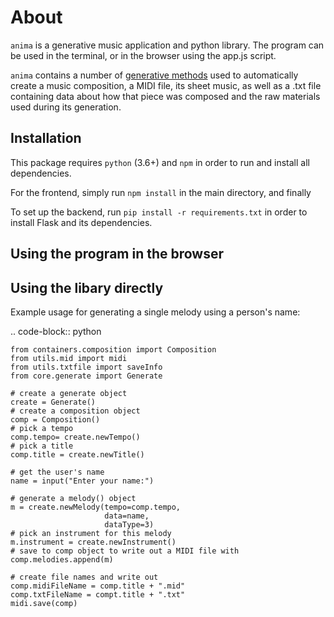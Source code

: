 # About
`anima` is a generative music application and python library. The program can be used in the terminal, or in the browser
using the app.js script. 

`anima` contains a number of [generative methods](https://en.wikipedia.org/wiki/Generative_music) used to automatically create a music composition, a MIDI file, its sheet music, as well as a .txt file containing data about how that piece was composed and the raw materials used during its generation. 

## Installation

This package requires `python` (3.6+) and `npm` in order to run and install all dependencies.

For the frontend, simply run `npm install` in the main directory, and finally

To set up the backend, run `pip install -r requirements.txt` in order to install Flask and its dependencies.
## Using the program in the browser

## Using the libary directly

Example usage for generating a single melody using a person's name:

.. code-block:: python
    
    from containers.composition import Composition
    from utils.mid import midi
    from utils.txtfile import saveInfo
    from core.generate import Generate

    # create a generate object
    create = Generate()
    # create a composition object
    comp = Composition()
    # pick a tempo
    comp.tempo= create.newTempo()
    # pick a title
    comp.title = create.newTitle()
    
    # get the user's name
    name = input("Enter your name:")

    # generate a melody() object
    m = create.newMelody(tempo=comp.tempo, 
                         data=name, 
                         dataType=3)
    # pick an instrument for this melody
    m.instrument = create.newInstrument()
    # save to comp object to write out a MIDI file with
    comp.melodies.append(m)

    # create file names and write out
    comp.midiFileName = comp.title + ".mid"
    comp.txtFileName = compt.title + ".txt"
    midi.save(comp)